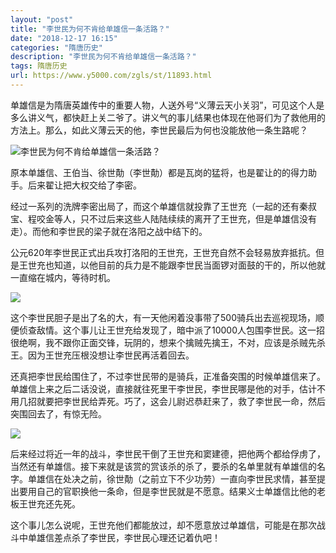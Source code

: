 ```yaml
---
layout: "post"
title: "李世民为何不肯给单雄信一条活路？"
date: "2018-12-17 16:15"
categories: "隋唐历史"
description: "李世民为何不肯给单雄信一条活路？"
tags: 隋唐历史
url: https://www.y5000.com/zgls/st/11893.html
---
```






单雄信是为隋唐英雄传中的重要人物，人送外号“义薄云天小关羽”，可见这个人是多么讲义气，都快赶上关二爷了。讲义气的事儿结果也体现在他哥们为了救他用的方法上。那么，如此义薄云天的他，李世民最后为何也没能放他一条生路呢？

![李世民为何不肯给单雄信一条活路？](/uploads/allimg/170123/6-1F123091255C2.JPG)

原本单雄信、王伯当、徐世勣（李世勣）都是瓦岗的猛将，也是翟让的的得力助手。后来翟让把大权交给了李密。

经过一系列的洗牌李密出局了，而这个单雄信就投靠了王世充（一起的还有秦叔宝、程咬金等人，只不过后来这些人陆陆续续的离开了王世充，但是单雄信没有走）。而他和李世民的梁子就在洛阳之战中结下的。

公元620年李世民正式出兵攻打洛阳的王世充，王世充自然不会轻易放弃抵抗。但是王世充也知道，以他目前的兵力是不能跟李世民当面锣对面鼓的干的，所以他就一直缩在城内，等待时机。

![](https://img.y5000.com/uploads/allimg/170123/0922241917-0.jpg)

这个李世民胆子是出了名的大，有一天他闲着没事带了500骑兵出去巡视现场，顺便侦查敌情。这个事儿让王世充给发现了，暗中派了10000人包围李世民。这一招很绝啊，我不跟你正面交锋，玩阴的，想来个擒贼先擒王，不对，应该是杀贼先杀王。因为王世充压根没想让李世民再活着回去。

还真把李世民给围住了，不过李世民带的是骑兵，正准备突围的时候单雄信来了。单雄信上来之后二话没说，直接就往死里干李世民，李世民哪是他的对手，估计不用几招就要把李世民给弄死。巧了，这会儿尉迟恭赶来了，救了李世民一命，然后突围回去了，有惊无险。

![](https://img.y5000.com/uploads/allimg/170123/09222462Y-1.jpg)

后来经过将近一年的战斗，李世民干倒了王世充和窦建德，把他两个都给俘虏了，当然还有单雄信。接下来就是该赏的赏该杀的杀了，要杀的名单里就有单雄信的名字。单雄信在处决之前，徐世勣（之前立下不少功劳）一直向李世民求情，甚至提出要用自己的官职换他一条命，但是李世民就是不愿意。结果义士单雄信比他的老板王世充还先死。

这个事儿怎么说呢，王世充他们都能放过，却不愿意放过单雄信，可能是在那次战斗中单雄信差点杀了李世民，李世民心理还记着仇吧！
